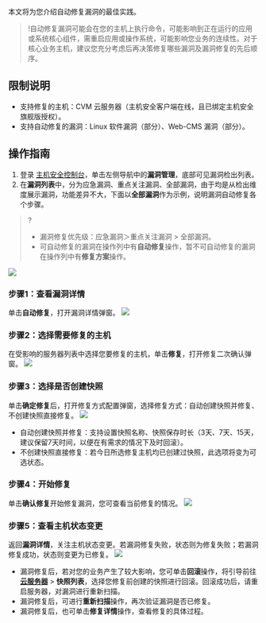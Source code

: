 本文将为您介绍自动修复漏洞的最佳实践。

>!自动修复漏洞可能会在您的主机上执行命令，可能影响到正在运行的应用或系统核心组件，需重启应用或操作系统，可能影响您业务的连续性。对于核心业务主机，建议您充分考虑后再决策修复哪些漏洞及漏洞修复的先后顺序。

## 限制说明
- 支持修复的主机：CVM 云服务器（主机安全客户端在线，且已绑定主机安全旗舰版授权）。
- 支持自动修复的漏洞：Linux 软件漏洞（部分）、Web-CMS 漏洞（部分）。

## 操作指南
1. 登录 [主机安全控制台](https://console.cloud.tencent.com/cwp)，单击左侧导航中的**漏洞管理**，底部可见漏洞检出列表。
2. 在**漏洞列表**中，分为应急漏洞、重点关注漏洞、全部漏洞，由于均是从检出维度展示漏洞，功能差异不大，下面以**全部漏洞**作为示例，说明漏洞自动修复各个步骤。
>?
>- 漏洞修复优先级：应急漏洞＞重点关注漏洞 > 全部漏洞。
>- 可自动修复的漏洞在操作列中有**自动修复**操作，暂不可自动修复的漏洞在操作列中有**修复方案**操作。
>
![](https://qcloudimg.tencent-cloud.cn/raw/e13f80855f18994e9790db09ee82126e.png)

### 步骤1：查看漏洞详情
单击**自动修复**，打开漏洞详情弹窗。
![](https://qcloudimg.tencent-cloud.cn/raw/b9f6cf432f96a0a669713192649f39b5.png)

### 步骤2：选择需要修复的主机
在受影响的服务器列表中选择您要修复的主机，单击**修复**，打开修复二次确认弹窗。
![](https://qcloudimg.tencent-cloud.cn/raw/ff7f7298e5b05556ed2d488a9bf2d482.png)

### 步骤3：选择是否创建快照
单击**确定修复**后，打开修复方式配置弹窗，选择修复方式：自动创建快照并修复、不创建快照直接修复。
![](https://qcloudimg.tencent-cloud.cn/raw/949fc582dfb03f6673b55a94c69c5e5a.png)
- 自动创建快照并修复：支持设置快照名称、快照保存时长（3天、7天、15天，建议保留7天时间，以便在有需求的情况下及时回滚）。
- 不创建快照直接修复：若今日所选修复主机均已创建过快照，此选项将变为可选状态。

### 步骤4：开始修复
单击**确认修复**开始修复漏洞，您可查看当前修复的情况。
![](https://qcloudimg.tencent-cloud.cn/raw/c7cd06bb2aa48cc44b45d5295a408182.png)

### 步骤5：查看主机状态变更
返回**漏洞详情**，关注主机状态变更。若漏洞修复失败，状态则为修复失败；若漏洞修复成功，状态则变更为已修复。
![](https://qcloudimg.tencent-cloud.cn/raw/da918a01191a72b0bdbc1bf60372cae0.png)
- 漏洞修复后，若对您的业务产生了较大影响，您可单击**回滚**操作，将引导前往 **[云服务器](https://console.cloud.tencent.com/cvm/instance/index?rid=1)** > **快照列表**，选择您修复前创建的快照进行回滚。回滚成功后，请重启服务器，对漏洞进行重新扫描。
- 漏洞修复后，可进行**重新扫描**操作，再次验证漏洞是否已修复。
- 漏洞修复后，也可单击**修复详情**操作，查看修复的具体过程。



 

